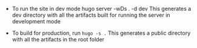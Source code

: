 * To run the site in dev mode
hugo server -wDs . -d dev
This generates a dev directory with all the artifacts built for running the server in development mode

* To build for production, run `hugo -s .`
This generates a public directory with all the artifacts in the root folder
